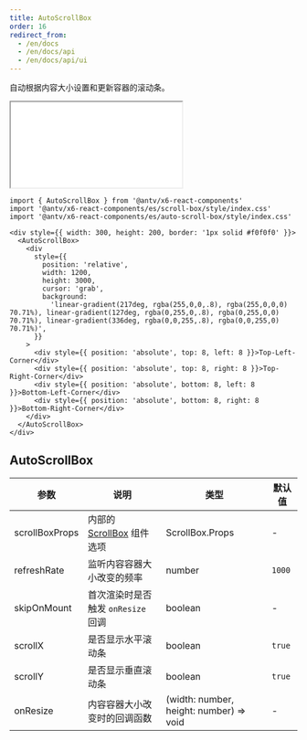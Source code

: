```yaml
---
title: AutoScrollBox
order: 16
redirect_from:
  - /en/docs
  - /en/docs/api
  - /en/docs/api/ui
---
```


自动根据内容大小设置和更新容器的滚动条。

<iframe src="/demos/api/ui/auto-scrollbox/basic"></iframe>

```tsx
import { AutoScrollBox } from '@antv/x6-react-components'
import '@antv/x6-react-components/es/scroll-box/style/index.css'
import '@antv/x6-react-components/es/auto-scroll-box/style/index.css'

<div style={{ width: 300, height: 200, border: '1px solid #f0f0f0' }}>
  <AutoScrollBox>
    <div
      style={{
        position: 'relative',
        width: 1200,
        height: 3000,
        cursor: 'grab',
        background:
          'linear-gradient(217deg, rgba(255,0,0,.8), rgba(255,0,0,0) 70.71%), linear-gradient(127deg, rgba(0,255,0,.8), rgba(0,255,0,0) 70.71%), linear-gradient(336deg, rgba(0,0,255,.8), rgba(0,0,255,0) 70.71%)',
      }}
    >
      <div style={{ position: 'absolute', top: 8, left: 8 }}>Top-Left-Corner</div>
      <div style={{ position: 'absolute', top: 8, right: 8 }}>Top-Right-Corner</div>
      <div style={{ position: 'absolute', bottom: 8, left: 8 }}>Bottom-Left-Corner</div>
      <div style={{ position: 'absolute', bottom: 8, right: 8 }}>Bottom-Right-Corner</div>
    </div>
  </AutoScrollBox>
</div>
```

## AutoScrollBox

| 参数           | 说明                                     | 类型                                    | 默认值 |
|----------------|----------------------------------------|-----------------------------------------|--------|
| scrollBoxProps | 内部的 [ScrollBox](/en/docs/api/ui/scrollbox) 组件选项 | ScrollBox.Props                         | -      |
| refreshRate    | 监听内容容器大小改变的频率               | number                                  | `1000` |
| skipOnMount    | 首次渲染时是否触发 `onResize` 回调       | boolean                                 | -      |
| scrollX        | 是否显示水平滚动条                       | boolean                                 | `true` |
| scrollY        | 是否显示垂直滚动条                       | boolean                                 | `true` |
| onResize       | 内容容器大小改变时的回调函数             | (width: number, height: number) => void | -      |

